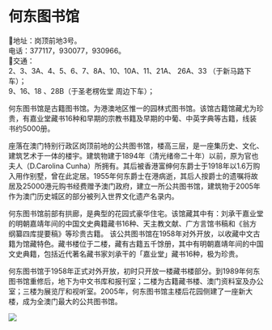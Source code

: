 # 何东图书馆  
📍地址：岗顶前地3号。  
电话：377117，930077，930966。  
🚌交通：  
2、3、3A、4、5、6、7、8A、10、10A、11、21A、 26A、33 （于新马路下车）；  
9、16、18 、28B（于圣老楞佐堂 周边下车）；  
  
何东图书馆是古籍图书馆。为港澳地区惟一的园林式图书馆。该馆古籍馆藏尤为珍贵，有嘉业堂藏书16种和早期的宗教书籍及早期的中葡、中英字典等古籍，线装书约5000册。  
  
座落在澳门特别行政区岗顶前地的公共图书馆，楼高三层，是一座集历史、文化、建筑艺术于一体的楼宇。建筑物建于1894年（清光绪帝二十年）以前，原为官也夫人（D.Carolina Cunha）所拥有。其后被香港富绅何东爵士于1918年以1.6万购入用作别墅，曾在此定居。1955年何东爵士在港病逝，其后人按爵士的遗嘱将故居及25000港元购书经费赠予澳门政府，建立一所公共图书馆，建筑物于2005年作为澳门历史城区的部分被列入世界文化遗产名录内。  
  
何东图书馆前部有拱廊，是典型的花园式豪华住宅。该馆藏其中有：刘承干嘉业堂的明朝嘉靖年间的中国文史典籍藏书16种、天主教文献、广方言馆书稿和《翁方纲纂四库提要稿》等珍贵古籍。  该公共图书馆在1958年对外开放，以收藏中文古籍为馆藏特色。藏书楼位于二楼，藏有古籍五千馀册，其中有明朝嘉靖年间的中国文史典籍，包括近代著名藏书家刘承干的「嘉业堂」藏书16种，极为珍贵。  
  
何东图书馆于1958年正式对外开放，初时只开放一楼藏书楼部分。到1989年何东图书馆重修后，地下为中文书库和报刊室；二楼为古籍藏书楼、澳门资料室及办公室；三楼为展览厅和视听室。2005年，何东图书馆主楼后花园侧建了一座新大楼，成为全澳门最大的公共图书馆。  
  
![](https://raw.gitmirror.com/szqq0512/Pic/main/img//202201212115847.png)  